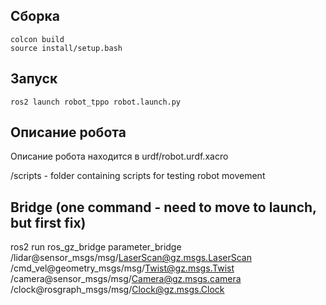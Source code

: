 ## Сборка
```
colcon build
source install/setup.bash
```
## Запуск
```
ros2 launch robot_tppo robot.launch.py
```
## Описание робота 
Описание робота находится в urdf/robot.urdf.xacro

/scripts - folder containing scripts for testing robot movement

## Bridge (one command - need to move to launch, but first fix)
ros2 run ros_gz_bridge parameter_bridge
/lidar@sensor_msgs/msg/LaserScan@gz.msgs.LaserScan
/cmd_vel@geometry_msgs/msg/Twist@gz.msgs.Twist
/camera@sensor_msgs/msg/Camera@gz.msgs.camera
/clock@rosgraph_msgs/msg/Clock@gz.msgs.Clock


